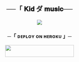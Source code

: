 <h2 align="center">
    ──「  𝐊𝐢𝐝 ダ 𝐦𝐮𝐬𝐢𝐜──



<p align="center">
  <img src="https://telegra.ph/file/c42aac6229682b2f93b18.jpg">
</p>

<h3 align="center">
    ─「 ᴅᴇᴩʟᴏʏ ᴏɴ ʜᴇʀᴏᴋᴜ 」─
</h3>

<p align="center"><a href="https://dashboard.heroku.com/new?template=https://github.com/dattudd/Kid-x-music"> <img src="https://img.shields.io/badge/Deploy%20On%20Heroku-black?style=for-the-badge&logo=heroku" width="220" height="38.45"/></a></p>
